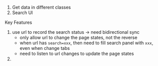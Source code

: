 1. Get data in different classes
2. Search UI

Key Features
1. use url to record the search status -> need bidirectional sync
    - only allow url to change the page states, not the reverse
    - when url has `search=xxx`, then need to fill search panel with `xxx`, even when change tabs
    - need to listen to url changes to update the page states
2. 
